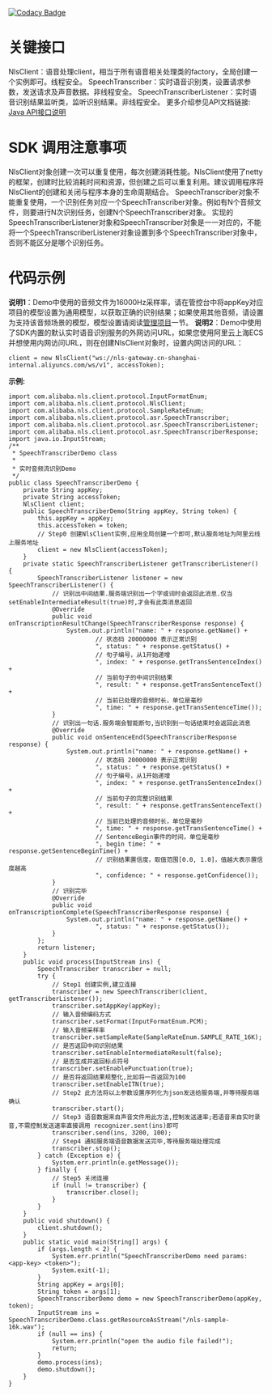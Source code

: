 [![Codacy Badge](https://api.codacy.com/project/badge/Grade/f63ee8a318984e0c8223afdcfa3d53fe)](https://www.codacy.com/app/weslie0803/nls-sdk-java-demo?utm_source=github.com&amp;utm_medium=referral&amp;utm_content=lihangqi/nls-sdk-java-demo&amp;utm_campaign=Badge_Grade)

# 关键接口
NlsClient：语音处理client，相当于所有语音相关处理类的factory，全局创建一个实例即可。线程安全。
SpeechTranscriber：实时语音识别类，设置请求参数，发送请求及声音数据。非线程安全。
SpeechTranscriberListener：实时语音识别结果监听类，监听识别结果。非线程安全。
更多介绍参见API文档链接: [Java API接口说明](http://g.alicdn.com/idst-fe/nls-sdk-doc-api/2.0.6/GateWay_Java_2.0.2/index.html?spm=a2c4g.11186623.2.18.51515397OQA7ZZ)

# SDK 调用注意事项
NlsClient对象创建一次可以重复使用，每次创建消耗性能。NlsClient使用了netty的框架，创建时比较消耗时间和资源，但创建之后可以重复利用。建议调用程序将NlsClient的创建和关闭与程序本身的生命周期结合。
SpeechTranscriber对象不能重复使用，一个识别任务对应一个SpeechTranscriber对象。例如有N个音频文件，则要进行N次识别任务，创建N个SpeechTranscriber对象。
实现的SpeechTranscriberListener对象和SpeechTranscriber对象是一一对应的，不能将一个SpeechTranscriberListener对象设置到多个SpeechTranscriber对象中，否则不能区分是哪个识别任务。

# 代码示例
**说明1**：Demo中使用的音频文件为16000Hz采样率，请在管控台中将appKey对应项目的模型设置为通用模型，以获取正确的识别结果；如果使用其他音频，请设置为支持该音频场景的模型，模型设置请阅读[管理项目](https://help.aliyun.com/document_detail/72214.html?spm=a2c4g.11186623.2.19.6fe753972xVCYN)一节。
**说明2**：Demo中使用了SDK内置的默认实时语音识别服务的外网访问URL，如果您使用阿里云上海ECS并想使用内网访问URL，则在创建NlsClient对象时，设置内网访问的URL：

```client = new NlsClient("ws://nls-gateway.cn-shanghai-internal.aliyuncs.com/ws/v1", accessToken);```

**示例:**
```
import com.alibaba.nls.client.protocol.InputFormatEnum;
import com.alibaba.nls.client.protocol.NlsClient;
import com.alibaba.nls.client.protocol.SampleRateEnum;
import com.alibaba.nls.client.protocol.asr.SpeechTranscriber;
import com.alibaba.nls.client.protocol.asr.SpeechTranscriberListener;
import com.alibaba.nls.client.protocol.asr.SpeechTranscriberResponse;
import java.io.InputStream;
/**
 * SpeechTranscriberDemo class
 *
 * 实时音频流识别Demo
 */
public class SpeechTranscriberDemo {
    private String appKey;
    private String accessToken;
    NlsClient client;
    public SpeechTranscriberDemo(String appKey, String token) {
        this.appKey = appKey;
        this.accessToken = token;
        // Step0 创建NlsClient实例,应用全局创建一个即可,默认服务地址为阿里云线上服务地址
        client = new NlsClient(accessToken);
    }
    private static SpeechTranscriberListener getTranscriberListener() {
        SpeechTranscriberListener listener = new SpeechTranscriberListener() {
            // 识别出中间结果.服务端识别出一个字或词时会返回此消息.仅当setEnableIntermediateResult(true)时,才会有此类消息返回
            @Override
            public void onTranscriptionResultChange(SpeechTranscriberResponse response) {
                System.out.println("name: " + response.getName() +
                        // 状态码 20000000 表示正常识别
                        ", status: " + response.getStatus() +
                        // 句子编号，从1开始递增
                        ", index: " + response.getTransSentenceIndex() +
                        // 当前句子的中间识别结果
                        ", result: " + response.getTransSentenceText() +
                        // 当前已处理的音频时长，单位是毫秒
                        ", time: " + response.getTransSentenceTime());
            }
            // 识别出一句话.服务端会智能断句,当识别到一句话结束时会返回此消息
            @Override
            public void onSentenceEnd(SpeechTranscriberResponse response) {
                System.out.println("name: " + response.getName() +
                        // 状态码 20000000 表示正常识别
                        ", status: " + response.getStatus() +
                        // 句子编号，从1开始递增
                        ", index: " + response.getTransSentenceIndex() +
                        // 当前句子的完整识别结果
                        ", result: " + response.getTransSentenceText() +
                        // 当前已处理的音频时长，单位是毫秒
                        ", time: " + response.getTransSentenceTime() +
                        // SentenceBegin事件的时间，单位是毫秒
                        ", begin time: " + response.getSentenceBeginTime() +
                        // 识别结果置信度，取值范围[0.0, 1.0]，值越大表示置信度越高
                        ", confidence: " + response.getConfidence());
            }
            // 识别完毕
            @Override
            public void onTranscriptionComplete(SpeechTranscriberResponse response) {
                System.out.println("name: " + response.getName() +
                        ", status: " + response.getStatus());
            }
        };
        return listener;
    }
    public void process(InputStream ins) {
        SpeechTranscriber transcriber = null;
        try {
            // Step1 创建实例,建立连接
            transcriber = new SpeechTranscriber(client, getTranscriberListener());
            transcriber.setAppKey(appKey);
            // 输入音频编码方式
            transcriber.setFormat(InputFormatEnum.PCM);
            // 输入音频采样率
            transcriber.setSampleRate(SampleRateEnum.SAMPLE_RATE_16K);
            // 是否返回中间识别结果
            transcriber.setEnableIntermediateResult(false);
            // 是否生成并返回标点符号
            transcriber.setEnablePunctuation(true);
            // 是否将返回结果规整化,比如将一百返回为100
            transcriber.setEnableITN(true);
            // Step2 此方法将以上参数设置序列化为json发送给服务端,并等待服务端确认
            transcriber.start();
            // Step3 语音数据来自声音文件用此方法,控制发送速率;若语音来自实时录音,不需控制发送速率直接调用 recognizer.sent(ins)即可
            transcriber.send(ins, 3200, 100);
            // Step4 通知服务端语音数据发送完毕,等待服务端处理完成
            transcriber.stop();
        } catch (Exception e) {
            System.err.println(e.getMessage());
        } finally {
            // Step5 关闭连接
            if (null != transcriber) {
                transcriber.close();
            }
        }
    }
    public void shutdown() {
        client.shutdown();
    }
    public static void main(String[] args) {
        if (args.length < 2) {
            System.err.println("SpeechTranscriberDemo need params: <app-key> <token>");
            System.exit(-1);
        }
        String appKey = args[0];
        String token = args[1];
        SpeechTranscriberDemo demo = new SpeechTranscriberDemo(appKey, token);
        InputStream ins = SpeechTranscriberDemo.class.getResourceAsStream("/nls-sample-16k.wav");
        if (null == ins) {
            System.err.println("open the audio file failed!");
            return;
        }
        demo.process(ins);
        demo.shutdown();
    }
}
```
